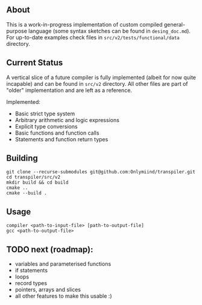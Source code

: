 ## About

This is a work-in-progress implementation of custom compiled general-purpose language (some syntax sketches can be found in ```desing_doc.md```). For up-to-date examples check files in ```src/v2/tests/functional/data``` directory.

## Current Status

A vertical slice of a future compiler is fully implemented (albeit for now quite incapable) and can be found in ```src/v2``` directory.
All other files are part of "older" implementation and are left as a reference.

Implemented:
- Basic strict type system
- Arbitrary arithmetic and logic expressions
- Explicit type conversions
- Basic functions and function calls
- Statements and function return types

## Building

```
git clone --recurse-submodules git@github.com:Onlymiind/transpiler.git
cd transpiler/src/v2
mkdir build && cd build
cmake ..
cmake --build .
```

## Usage

```
compiler <path-to-input-file> [path-to-output-file]
gcc <path-to-output-file>
```

## TODO next (roadmap):
- variables and parameterised functions
- if statements
- loops
- record types
- pointers, arrays and slices
- all other features to make this usable :)


